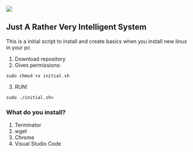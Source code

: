 ![](https://static.wikia.nocookie.net/marvelfanon/images/d/d7/JARVIS_Logo.png/revision/latest?cb=20140706212951&path-prefix=es)
## Just A Rather Very Intelligent System


This is a initial script to install and create basics when you install new linux in your pc

1. Download repository
2. Gives permissions:
```
sudo chmod +x initial.sh
```
3. RUN!
```
sudo ./initial.sh>
```

### What do you install?

1. Terminator
2. wget
3. Chrome
4. Visual Studio Code
